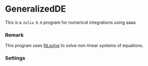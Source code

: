 # GeneralizedDE
This is a `Julia 0.6` program for numerical integrations
using aaaa

### Remark
This program uses [NLsolve](https://github.com/JuliaNLSolvers/NLsolve.jl)
to solve non-linear systems of equations.

### Settings
